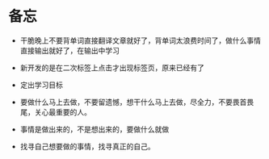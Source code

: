 
# 备忘

* 干脆晚上不要背单词直接翻译文章就好了，背单词太浪费时间了，做什么事情直接输出就好了，在输出中学习

* 新开发的是在二次标签上点击才出现标签页，原来已经有了

* 定出学习目标

* 要做什么马上去做，不要留遗憾，想干什么马上去做，尽全力，不要畏首畏尾，关心最重要的人。

* 事情是做出来的，不是想出来的，要做什么就做

* 找寻自己想要做的事情，找寻真正的自己。














